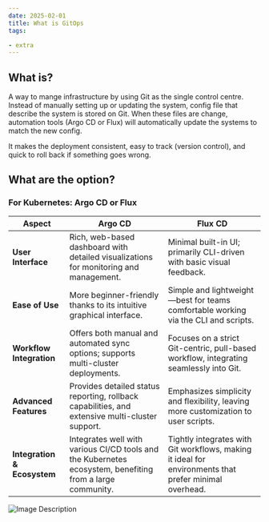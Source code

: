 ```yaml
---
date: 2025-02-01
title: What is GitOps
tags: 

- extra
---
```

## What is?

A way to mange infrastructure by using Git as the single control centre. Instead of manually setting up or updating the system, config file that describe the system is stored on Git. When these files are change, automation tools (Argo CD or Flux) will automatically update the systems to match the new config.

It makes the deployment consistent, easy to track (version control), and quick to roll back if something goes wrong.

## What are the option?

### For Kubernetes: Argo CD or Flux

|**Aspect**|**Argo CD**|**Flux CD**|
|---|---|---|
|**User Interface**|Rich, web-based dashboard with detailed visualizations for monitoring and management.|Minimal built-in UI; primarily CLI-driven with basic visual feedback.|
|**Ease of Use**|More beginner-friendly thanks to its intuitive graphical interface.|Simple and lightweight—best for teams comfortable working via the CLI and scripts.|
|**Workflow Integration**|Offers both manual and automated sync options; supports multi-cluster deployments.|Focuses on a strict Git-centric, pull-based workflow, integrating seamlessly into Git.|
|**Advanced Features**|Provides detailed status reporting, rollback capabilities, and extensive multi-cluster support.|Emphasizes simplicity and flexibility, leaving more customization to user scripts.|
|**Integration & Ecosystem**|Integrates well with various CI/CD tools and the Kubernetes ecosystem, benefiting from a large community.|Tightly integrates with Git workflows, making it ideal for environments that prefer minimal overhead.|
![Image Description](/images/Pasted%20image%2020250203122131.png)
